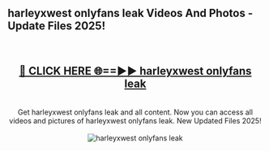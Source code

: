 <h2>harleyxwest onlyfans leak Videos And Photos - Update Files 2025!</h2>
<br>
<div align="center">
<h2><a href="https://linkcuts.com/hfmhzwbr" rel="nofollow">🔴 CLICK HERE 🌐==►► harleyxwest onlyfans leak</a></h2>
<br>
Get harleyxwest onlyfans leak and all content. Now you can access all videos and pictures of harleyxwest onlyfans leak. New Updated Files 2025!
<br>
<br>
<a href="https://linkcuts.com/hfmhzwbr" rel="nofollow" data-target="animated-image.originalLink"><img src="https://i.ibb.co.com/WyWwxjT/player-gif2.gif" alt="harleyxwest onlyfans leak" style="max-width: 100%; display: inline-block;" data-target="animated-image.originalImage"></a>
</div>
<br>